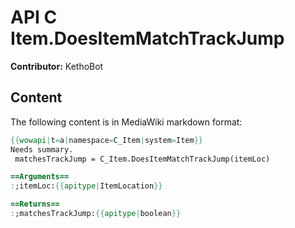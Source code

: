# API C Item.DoesItemMatchTrackJump

**Contributor:** KethoBot

## Content

The following content is in MediaWiki markdown format:

```mediawiki
{{wowapi|t=a|namespace=C_Item|system=Item}}
Needs summary.
 matchesTrackJump = C_Item.DoesItemMatchTrackJump(itemLoc)

==Arguments==
:;itemLoc:{{apitype|ItemLocation}}

==Returns==
:;matchesTrackJump:{{apitype|boolean}}
```